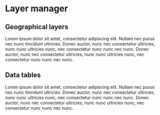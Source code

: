 # Layer manager



## Geographical layers

Lorem ipsum dolor sit amet, consectetur adipiscing elit. Nullam nec purus nec nunc tincidunt ultricies. Donec auctor, nunc nec
consectetur ultricies, nunc nunc ultricies nunc, nec consectetur nunc nunc nec nunc. Donec auctor, nunc nec consectetur ultricies,
nunc nunc ultricies nunc, nec consectetur nunc nunc nec nunc.

## Data tables

Lorem ipsum dolor sit amet, consectetur adipiscing elit. Nullam nec purus nec nunc tincidunt ultricies. Donec auctor, nunc nec
consectetur ultricies, nunc nunc ultricies nunc, nec consectetur nunc nunc nec nunc. Donec auctor, nunc nec consectetur ultricies,
nunc nunc ultricies nunc, nec consectetur nunc nunc nec nunc.
